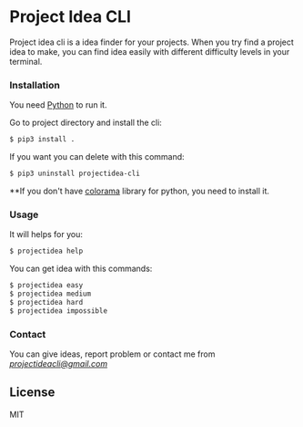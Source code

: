 # Project Idea CLI

Project idea cli is a idea finder for your projects. When you try find a project idea to make, you can find idea easily with different difficulty levels in your terminal.

### Installation

You need [Python](https://www.python.org/) to run it.

Go to project directory and install the cli:

```sh
$ pip3 install .
```

If you want you can delete with this command:

```sh
$ pip3 uninstall projectidea-cli
```
**If you don't have [colorama](https://pypi.org/project/colorama/) library for python, you need to install it.

### Usage

It will helps for you:

```sh
$ projectidea help
```

You can get idea with this commands:

```sh
$ projectidea easy
$ projectidea medium
$ projectidea hard
$ projectidea impossible
```


### Contact

You can give ideas, report problem or contact me from *projectideacli@gmail.com*

License
----

MIT
